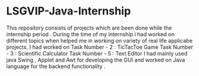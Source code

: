 # LSGVIP-Java-Internship
 This repository consists of projects which are been done while the internship period . During the time of my internship i had worked on different topics when helped me in working on variety of real life applicabe projects.
I had worked on 
  Task Number - 2 : TicTacToe Game 
  Task Number - 3 : Scientific Calculator 
  Task Number - 5 : Text Editor 
I had mainly used java Swing , Applet and Awt for developing the GUI and worked on Java language for the backend functionality .
